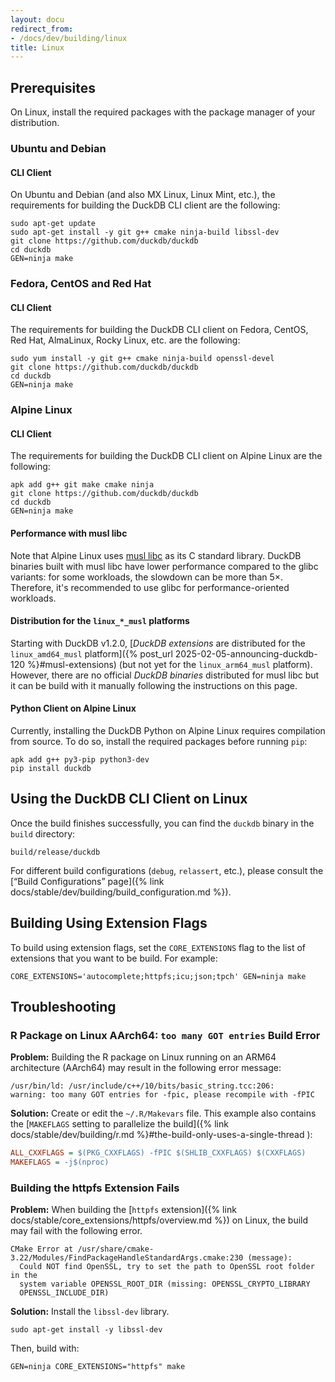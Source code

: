 ```yaml
---
layout: docu
redirect_from:
- /docs/dev/building/linux
title: Linux
---
```


## Prerequisites

On Linux, install the required packages with the package manager of your distribution.

### Ubuntu and Debian

#### CLI Client

On Ubuntu and Debian (and also MX Linux, Linux Mint, etc.), the requirements for building the DuckDB CLI client are the following:

```batch
sudo apt-get update
sudo apt-get install -y git g++ cmake ninja-build libssl-dev
git clone https://github.com/duckdb/duckdb
cd duckdb
GEN=ninja make
```

### Fedora, CentOS and Red Hat

#### CLI Client

The requirements for building the DuckDB CLI client on Fedora, CentOS, Red Hat, AlmaLinux, Rocky Linux, etc. are the following:

```batch
sudo yum install -y git g++ cmake ninja-build openssl-devel
git clone https://github.com/duckdb/duckdb
cd duckdb
GEN=ninja make
```

### Alpine Linux

#### CLI Client

The requirements for building the DuckDB CLI client on Alpine Linux are the following:

```batch
apk add g++ git make cmake ninja
git clone https://github.com/duckdb/duckdb
cd duckdb
GEN=ninja make
```

#### Performance with musl libc

Note that Alpine Linux uses [musl libc](https://musl.libc.org/) as its C standard library.
DuckDB binaries built with musl libc have lower performance compared to the glibc variants: for some workloads, the slowdown can be more than 5×.
Therefore, it's recommended to use glibc for performance-oriented workloads.

#### Distribution for the `linux_*_musl` platforms

Starting with DuckDB v1.2.0, [_DuckDB extensions_ are distributed for the `linux_amd64_musl` platform]({% post_url 2025-02-05-announcing-duckdb-120 %}#musl-extensions) (but not yet for the `linux_arm64_musl` platform).
However, there are no official _DuckDB binaries_ distributed for musl libc but it can be build with it manually following the instructions on this page.

#### Python Client on Alpine Linux

Currently, installing the DuckDB Python on Alpine Linux requires compilation from source.
To do so, install the required packages before running `pip`:

```batch
apk add g++ py3-pip python3-dev
pip install duckdb
```

## Using the DuckDB CLI Client on Linux

Once the build finishes successfully, you can find the `duckdb` binary in the `build` directory:

```batch
build/release/duckdb
```

For different build configurations (`debug`, `relassert`, etc.), please consult the [“Build Configurations” page]({% link docs/stable/dev/building/build_configuration.md %}).

## Building Using Extension Flags

To build using extension flags, set the `CORE_EXTENSIONS` flag to the list of extensions that you want to be build. For example:

```batch
CORE_EXTENSIONS='autocomplete;httpfs;icu;json;tpch' GEN=ninja make
```

## Troubleshooting

### R Package on Linux AArch64: `too many GOT entries` Build Error

**Problem:**
Building the R package on Linux running on an ARM64 architecture (AArch64) may result in the following error message:

```console
/usr/bin/ld: /usr/include/c++/10/bits/basic_string.tcc:206:
warning: too many GOT entries for -fpic, please recompile with -fPIC
```

**Solution:**
Create or edit the `~/.R/Makevars` file. This example also contains the [`MAKEFLAGS` setting to parallelize the build]({% link docs/stable/dev/building/r.md %}#the-build-only-uses-a-single-thread ):

```ini
ALL_CXXFLAGS = $(PKG_CXXFLAGS) -fPIC $(SHLIB_CXXFLAGS) $(CXXFLAGS)
MAKEFLAGS = -j$(nproc)
```

### Building the httpfs Extension Fails

**Problem:**
When building the [`httpfs` extension]({% link docs/stable/core_extensions/httpfs/overview.md %}) on Linux, the build may fail with the following error.

```console
CMake Error at /usr/share/cmake-3.22/Modules/FindPackageHandleStandardArgs.cmake:230 (message):
  Could NOT find OpenSSL, try to set the path to OpenSSL root folder in the
  system variable OPENSSL_ROOT_DIR (missing: OPENSSL_CRYPTO_LIBRARY
  OPENSSL_INCLUDE_DIR)
```

**Solution:**
Install the `libssl-dev` library.

```batch
sudo apt-get install -y libssl-dev
```

Then, build with:

```batch
GEN=ninja CORE_EXTENSIONS="httpfs" make
```
